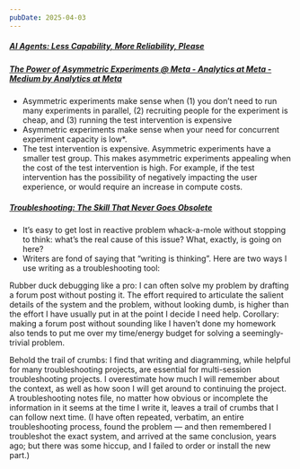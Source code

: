 ```yaml
---
pubDate: 2025-04-03
---
```


##### [AI Agents: Less Capability, More Reliability, Please](https://www.sergey.fyi/articles/reliability-vs-capability)
##### [The Power of Asymmetric Experiments @ Meta - Analytics at Meta - Medium by Analytics at Meta](https://medium.com/@AnalyticsAtMeta/the-power-of-asymmetric-experiments-meta-8a8030d68c31)

- Asymmetric experiments make sense when (1) you don’t need to run many experiments in parallel, (2) recruiting people for the experiment is cheap, and (3) running the test intervention is expensive
- Asymmetric experiments make sense when your need for concurrent experiment capacity is low*.
- The test intervention is expensive. Asymmetric experiments have a smaller test group. This makes asymmetric experiments appealing when the cost of the test intervention is high. For example, if the test intervention has the possibility of negatively impacting the user experience, or would require an increase in compute costs.

##### [Troubleshooting: The Skill That Never Goes Obsolete](https://autodidacts.io/troubleshooting/)

- It’s easy to get lost in reactive problem whack-a-mole without stopping to think: what’s the real cause of this issue? What, exactly, is going on here?
- Writers are fond of saying that “writing is thinking”. Here are two ways I use writing as a troubleshooting tool:


Rubber duck debugging like a pro: I can often solve my problem by drafting a forum post without posting it. The effort required to articulate the salient details of the system and the problem, without looking dumb, is higher than the effort I have usually put in at the point I decide I need help. Corollary: making a forum post without sounding like I haven’t done my homework also tends to put me over my time/energy budget for solving a seemingly-trivial problem.


Behold the trail of crumbs: I find that writing and diagramming, while helpful for many troubleshooting projects, are essential for multi-session troubleshooting projects. I overestimate how much I will remember about the context, as well as how soon I will get around to continuing the project. A troubleshooting notes file, no matter how obvious or incomplete the information in it seems at the time I write it, leaves a trail of crumbs that I can follow next time. (I have often repeated, verbatim, an entire troubleshooting process, found the problem — and then remembered I troubleshot the exact system, and arrived at the same conclusion, years ago; but there was some hiccup, and I failed to order or install the new part.)
